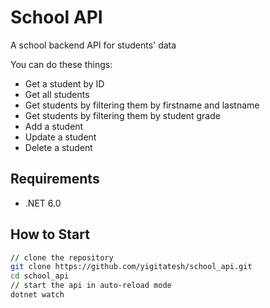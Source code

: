 # School API
A school backend API for students' data <br>

You can do these things:
- Get a student by ID
- Get all students
- Get students by filtering them by firstname and lastname
- Get students by filtering them by student grade
- Add a student
- Update a student
- Delete a student

## Requirements
- .NET 6.0

## How to Start
```bash
// clone the repository
git clone https://github.com/yigitatesh/school_api.git
cd school_api
// start the api in auto-reload mode
dotnet watch
```
